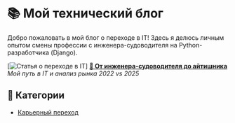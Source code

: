 # 📚 Мой технический блог  

Добро пожаловать в мой блог о переходе в IT! Здесь я делюсь личным опытом смены профессии с инженера-судоводителя на Python-разработчика (Django).  

[![Статья о переходе в IT](https://images.unsplash.com/photo-1454165804606-c3d57bc86b40?w=400)]
**[🚢 От инженера-судоводителя до айтишника](first-article.md)**  
*Мой путь в IT и анализ рынка 2022 vs 2025*  

## 📌 Категории  
- [Карьерный переход](first-article.md)
